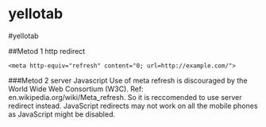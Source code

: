 yellotab
========

#yellotab

##Metod 1 http redirect

    <meta http-equiv="refresh" content="0; url=http://example.com/"> 




###Metod 2 server Javascript
Use of meta refresh is discouraged by the World Wide Web Consortium (W3C). Ref: en.wikipedia.org/wiki/Meta_refresh. So it is reccomended to use server redirect instead. JavaScript redirects may not work on all the mobile phones as JavaScript might be disabled.
